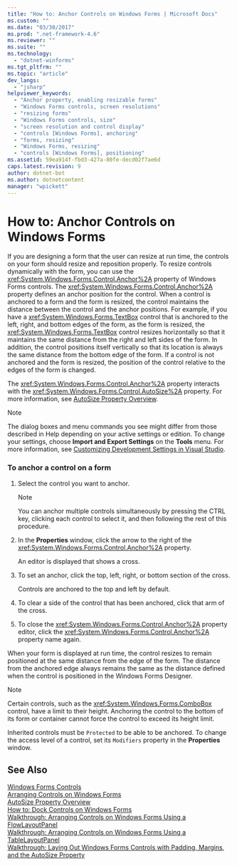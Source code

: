 ```yaml
---
title: "How to: Anchor Controls on Windows Forms | Microsoft Docs"
ms.custom: ""
ms.date: "03/30/2017"
ms.prod: ".net-framework-4.6"
ms.reviewer: ""
ms.suite: ""
ms.technology: 
  - "dotnet-winforms"
ms.tgt_pltfrm: ""
ms.topic: "article"
dev_langs: 
  - "jsharp"
helpviewer_keywords: 
  - "Anchor property, enabling resizable forms"
  - "Windows Forms controls, screen resolutions"
  - "resizing forms"
  - "Windows Forms controls, size"
  - "screen resolution and control display"
  - "controls [Windows Forms], anchoring"
  - "forms, resizing"
  - "Windows Forms, resizing"
  - "controls [Windows Forms], positioning"
ms.assetid: 59ea914f-fbd3-427a-80fe-decd02f7ae6d
caps.latest.revision: 9
author: dotnet-bot
ms.author: dotnetcontent
manager: "wpickett"
---
```

# How to: Anchor Controls on Windows Forms
If you are designing a form that the user can resize at run time, the controls on your form should resize and reposition properly. To resize controls dynamically with the form, you can use the <xref:System.Windows.Forms.Control.Anchor%2A> property of Windows Forms controls. The <xref:System.Windows.Forms.Control.Anchor%2A> property defines an anchor position for the control. When a control is anchored to a form and the form is resized, the control maintains the distance between the control and the anchor positions. For example, if you have a <xref:System.Windows.Forms.TextBox> control that is anchored to the left, right, and bottom edges of the form, as the form is resized, the <xref:System.Windows.Forms.TextBox> control resizes horizontally so that it maintains the same distance from the right and left sides of the form. In addition, the control positions itself vertically so that its location is always the same distance from the bottom edge of the form. If a control is not anchored and the form is resized, the position of the control relative to the edges of the form is changed.  
  
 The <xref:System.Windows.Forms.Control.Anchor%2A> property interacts with the <xref:System.Windows.Forms.Control.AutoSize%2A> property. For more information, see [AutoSize Property Overview](../../../../docs/framework/winforms/controls/autosize-property-overview.md).  
  
> [!NOTE]
>  The dialog boxes and menu commands you see might differ from those described in Help depending on your active settings or edition. To change your settings, choose **Import and Export Settings** on the **Tools** menu. For more information, see [Customizing Development Settings in Visual Studio](http://msdn.microsoft.com/en-us/22c4debb-4e31-47a8-8f19-16f328d7dcd3).  
  
### To anchor a control on a form  
  
1.  Select the control you want to anchor.  
  
    > [!NOTE]
    >  You can anchor multiple controls simultaneously by pressing the CTRL key, clicking each control to select it, and then following the rest of this procedure.  
  
2.  In the **Properties** window, click the arrow to the right of the <xref:System.Windows.Forms.Control.Anchor%2A> property.  
  
     An editor is displayed that shows a cross.  
  
3.  To set an anchor, click the top, left, right, or bottom section of the cross.  
  
     Controls are anchored to the top and left by default.  
  
4.  To clear a side of the control that has been anchored, click that arm of the cross.  
  
5.  To close the <xref:System.Windows.Forms.Control.Anchor%2A> property editor, click the <xref:System.Windows.Forms.Control.Anchor%2A> property name again.  
  
 When your form is displayed at run time, the control resizes to remain positioned at the same distance from the edge of the form. The distance from the anchored edge always remains the same as the distance defined when the control is positioned in the Windows Forms Designer.  
  
> [!NOTE]
>  Certain controls, such as the <xref:System.Windows.Forms.ComboBox> control, have a limit to their height. Anchoring the control to the bottom of its form or container cannot force the control to exceed its height limit.  
  
 Inherited controls must be `Protected` to be able to be anchored. To change the access level of a control, set its `Modifiers` property in the **Properties** window.  
  
## See Also  
 [Windows Forms Controls](../../../../docs/framework/winforms/controls/index.md)   
 [Arranging Controls on Windows Forms](../../../../docs/framework/winforms/controls/arranging-controls-on-windows-forms.md)   
 [AutoSize Property Overview](../../../../docs/framework/winforms/controls/autosize-property-overview.md)   
 [How to: Dock Controls on Windows Forms](../../../../docs/framework/winforms/controls/how-to-dock-controls-on-windows-forms.md)   
 [Walkthrough: Arranging Controls on Windows Forms Using a FlowLayoutPanel](../../../../docs/framework/winforms/controls/walkthrough-arranging-controls-on-windows-forms-using-a-flowlayoutpanel.md)   
 [Walkthrough: Arranging Controls on Windows Forms Using a TableLayoutPanel](../../../../docs/framework/winforms/controls/walkthrough-arranging-controls-on-windows-forms-using-a-tablelayoutpanel.md)   
 [Walkthrough: Laying Out Windows Forms Controls with Padding, Margins, and the AutoSize Property](../../../../docs/framework/winforms/controls/windows-forms-controls-padding-autosize.md)
